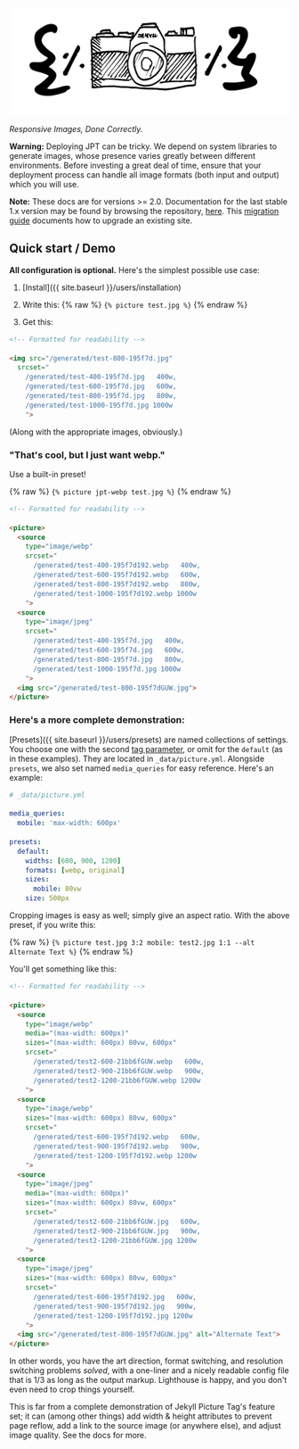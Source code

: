 ---
---

![](logo.svg)

_Responsive Images, Done Correctly._

**Warning:** Deploying JPT can be tricky. We depend on system libraries to generate images, whose
presence varies greatly between different environments. Before investing a great deal of time,
ensure that your deployment process can handle all image formats (both input and output) which you
will use.

**Note:** These docs are for versions >= 2.0. Documentation for the last stable 1.x version may be
found by browsing the repository,
[here](https://github.com/rbuchberger/jekyll_picture_tag/tree/v1.14.0/docs). This [migration
guide](users/notes/migration_2) documents how to upgrade an existing site.

## Quick start / Demo

**All configuration is optional.** Here's the simplest possible use case:

1. [Install]({{ site.baseurl }}/users/installation)

2. Write this: {% raw %} `{% picture test.jpg %}` {% endraw %}

3. Get this:

```html
<!-- Formatted for readability -->

<img src="/generated/test-800-195f7d.jpg"
  srcset="
    /generated/test-400-195f7d.jpg   400w,
    /generated/test-600-195f7d.jpg   600w,
    /generated/test-800-195f7d.jpg   800w,
    /generated/test-1000-195f7d.jpg 1000w
    ">
```

(Along with the appropriate images, obviously.)

### "That's cool, but I just want webp."

Use a built-in preset!

{% raw %} `{% picture jpt-webp test.jpg %}` {% endraw %}

```html
<!-- Formatted for readability -->

<picture>
  <source
    type="image/webp"
    srcset="
      /generated/test-400-195f7d192.webp   400w,
      /generated/test-600-195f7d192.webp   600w,
      /generated/test-800-195f7d192.webp   800w,
      /generated/test-1000-195f7d192.webp 1000w
    ">
  <source
    type="image/jpeg"
    srcset="
      /generated/test-400-195f7d.jpg   400w,
      /generated/test-600-195f7d.jpg   600w,
      /generated/test-800-195f7d.jpg   800w,
      /generated/test-1000-195f7d.jpg 1000w
    ">
  <img src="/generated/test-800-195f7dGUW.jpg">
</picture>
```

### Here's a more complete demonstration:

[Presets]({{ site.baseurl }}/users/presets) are named collections of settings.
You choose one with the second [tag
parameter]({{site.baseurl}}/users/liquid_tag), or omit for the `default` (as in
these examples). They are located in `_data/picture.yml`. Alongside `presets`,
we also set named `media_queries` for easy reference. Here's an example:


```yml
# _data/picture.yml

media_queries:
  mobile: 'max-width: 600px'

presets:
  default:
    widths: [600, 900, 1200]
    formats: [webp, original]
    sizes:
      mobile: 80vw
    size: 500px
```

Cropping images is easy as well; simply give an aspect ratio. With the above preset, if you write
this:

{% raw %}
`{% picture test.jpg 3:2 mobile: test2.jpg 1:1 --alt Alternate Text %}`
{% endraw %}

You'll get something like this:

```html
<!-- Formatted for readability -->

<picture>
  <source
    type="image/webp"
    media="(max-width: 600px)"
    sizes="(max-width: 600px) 80vw, 600px"
    srcset="
      /generated/test2-600-21bb6fGUW.webp   600w,
      /generated/test2-900-21bb6fGUW.webp   900w,
      /generated/test2-1200-21bb6fGUW.webp 1200w
    ">
  <source
    type="image/webp"
    sizes="(max-width: 600px) 80vw, 600px"
    srcset="
      /generated/test-600-195f7d192.webp   600w,
      /generated/test-900-195f7d192.webp   900w,
      /generated/test-1200-195f7d192.webp 1200w
    ">
  <source
    type="image/jpeg"
    media="(max-width: 600px)"
    sizes="(max-width: 600px) 80vw, 600px"
    srcset="
      /generated/test2-600-21bb6fGUW.jpg   600w,
      /generated/test2-900-21bb6fGUW.jpg   900w,
      /generated/test2-1200-21bb6fGUW.jpg 1200w
    ">
  <source
    type="image/jpeg"
    sizes="(max-width: 600px) 80vw, 600px"
    srcset="
      /generated/test-600-195f7d192.jpg   600w,
      /generated/test-900-195f7d192.jpg   900w,
      /generated/test-1200-195f7d192.jpg 1200w
    ">
  <img src="/generated/test-800-195f7dGUW.jpg" alt="Alternate Text">
</picture>
```

In other words, you have the art direction, format switching, and resolution
switching problems *solved*, with a one-liner and a nicely readable config file
that is 1/3 as long as the output markup. Lighthouse is happy, and you don't
even need to crop things yourself.

This is far from a complete demonstration of Jekyll Picture Tag's feature set;
it can (among other things) add width & height attributes to prevent page
reflow, add a link to the source image (or anywhere else), and adjust image
quality. See the docs for more.
